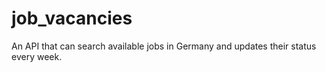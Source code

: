 # job_vacancies
An API that can search available jobs in Germany and updates their status every week.
